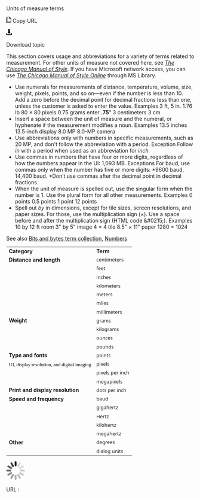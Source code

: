 ﻿# 

Units of measure terms

![Copy URL](media/units-of-measure-terms/Copy.png)
Copy URL

![Download](media/units-of-measure-terms/Download.png)

Download topic

This
section covers usage and abbreviations for a variety of terms related
to measurement. For other units of measure not covered here, see [*The Chicago Manual of Style*](http://www.chicagomanualofstyle.org/home.html). If you have Microsoft network access, you can use [*The Chicago Manual of Style Online*](http://aka.ms/mslibrary/cms) through MS Library.

  - Use
    numerals for measurements of distance, temperature, volume, size,
    weight, pixels, points, and so on—even if the number is less than
    10\. Add a zero before the decimal point for decimal fractions less than one, unless the customer is asked to enter the value.
    Examples
    3 ft, 5 in.
    1.76 lb
    80 × 80 pixels
    0.75 grams
    enter **.75**"
    3 centimeters
    3 cm
  - Insert a space between the unit of measure and the numeral, or hyphenate if the measurement modifies a noun.
    Examples
    13.5 inches
    13.5-inch display
    8.0 MP
    8.0-MP camera
  - Use
    abbreviations only with numbers in specific measurements, such
    as 20 MP, and don't follow the abbreviation with a period.
    Exception Follow *in* with a period when used as an abbreviation for *inch.*
  - Use commas in numbers that have four or more digits, regardless of how the numbers appear in the UI: 1,093 MB.
    Exceptions
    For baud, use commas only when the number has five or more digits: *9600 baud, 14,400 baud.
    *Don’t use commas after the decimal point in decimal fractions.
  - When
    the unit of measure is spelled out, use the singular form when the
    number is 1. Use the plural form for all other measurements.
    Examples
    0 points
    0.5 points
    1 point
    12 points
  - Spell out *by* in dimensions, except for tile sizes, screen resolutions, and paper sizes. For those, use the multiplication sign (×). Use a space before and after the multiplication sign (HTML code &\#0215;).
    Examples
    10 by 12 ft room
    3" by 5" image
    4 × 4 tile 
    8.5" × 11" paper 
    1280 × 1024

See also [](https://worldready.cloudapp.net/Styleguide/Read?id=2700&topicid=26920)[Bits and bytes term collection](https://worldready.cloudapp.net/Styleguide/Read?id=2700&topicid=26920), [Numbers](https://worldready.cloudapp.net/Styleguide/Read?id=2700&topicid=33688)

<table>
<tbody>
<tr class="odd">
<td><b>Category</b></td>
<td><b>Term</b></td>
</tr>
<tr class="even">
<td><div>
<b>Distance and length</b>
</div></td>
<td><div>
<span style="font-family:Segoe UI;font-size:small;">centimeters</span>
</div></td>
</tr>
<tr class="odd">
<td></td>
<td><span style="font-family:Segoe UI;font-size:small;">feet</span></td>
</tr>
<tr class="even">
<td></td>
<td><span style="font-family:Segoe UI;font-size:small;">inches</span></td>
</tr>
<tr class="odd">
<td></td>
<td><span style="font-family:Segoe UI;font-size:small;">kilometers</span></td>
</tr>
<tr class="even">
<td></td>
<td><span style="font-family:Segoe UI;font-size:small;">meters</span></td>
</tr>
<tr class="odd">
<td></td>
<td><span style="font-family:Segoe UI;font-size:small;">miles</span></td>
</tr>
<tr class="even">
<td></td>
<td><span style="font-family:Segoe UI;font-size:small;">millimeters</span></td>
</tr>
<tr class="odd">
<td><b>Weight</b></td>
<td><span style="font-family:Segoe UI;font-size:small;">grams</span></td>
</tr>
<tr class="even">
<td></td>
<td><span style="font-family:Segoe UI;font-size:small;">kilograms</span></td>
</tr>
<tr class="odd">
<td></td>
<td><span style="font-family:Segoe UI;font-size:small;">ounces</span></td>
</tr>
<tr class="even">
<td></td>
<td><span style="font-family:Segoe UI;font-size:small;">pounds</span></td>
</tr>
<tr class="odd">
<td><div>
<b>Type and fonts</b>
</div></td>
<td><span style="font-family:Segoe UI;font-size:small;">points</span></td>
</tr>
<tr class="even">
<td><span style="color:black;line-height:107%;font-family:Segoe UI Semibold;font-size:small;mso-bidi-font-size:11.0pt;mso-fareast-font-family:Calibri;mso-fareast-theme-font:minor-latin;mso-ansi-language:EN-US;mso-fareast-language:EN-US;mso-bidi-language:AR-SA;mso-themecolor:text1;">UI, display resolution, and digital imaging</span></td>
<td><span style="font-family:Segoe UI;font-size:small;">pixels</span></td>
</tr>
<tr class="odd">
<td></td>
<td><span style="font-family:Segoe UI;font-size:small;">pixels per inch</span></td>
</tr>
<tr class="even">
<td></td>
<td><span style="font-family:Segoe UI;font-size:small;">megapixels</span></td>
</tr>
<tr class="odd">
<td><b>Print and display resolution</b></td>
<td><span style="font-family:Segoe UI;font-size:small;">dots per inch</span></td>
</tr>
<tr class="even">
<td><b>Speed and frequency</b></td>
<td><span style="font-family:Segoe UI;font-size:small;">baud</span></td>
</tr>
<tr class="odd">
<td></td>
<td><span style="font-family:Segoe UI;font-size:small;">gigahertz</span></td>
</tr>
<tr class="even">
<td></td>
<td><span style="font-family:Segoe UI;font-size:small;">Hertz</span></td>
</tr>
<tr class="odd">
<td></td>
<td><span style="font-family:Segoe UI;font-size:small;">kilohertz</span></td>
</tr>
<tr class="even">
<td></td>
<td><span style="font-family:Segoe UI;font-size:small;">megahertz</span></td>
</tr>
<tr class="odd">
<td><b>Other</b></td>
<td><span style="font-family:Segoe UI;font-size:small;">degrees</span></td>
</tr>
<tr class="even">
<td></td>
<td><span style="font-family:Segoe UI;font-size:small;">dialog units</span></td>
</tr>
</tbody>
</table>

![In progress](media/units-of-measure-terms/activity-large.gif)

URL :
